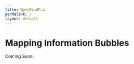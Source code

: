 ```yaml
---
title: OpenMindMap
permalink: /
layout: default
---
```


# Mapping Information Bubbles

Coming Soon.
